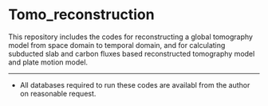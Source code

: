 # Tomo_reconstruction
This repository includes the codes for reconstructing a global tomography model from space domain to temporal domain, and for calculating subducted slab and carbon fluxes based reconstructed tomography model and plate motion model. 

---
* All databases required to run these codes are availabl from the author on reasonable request.
